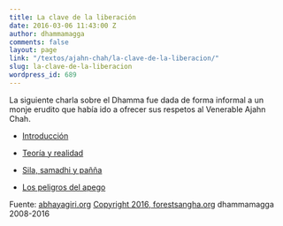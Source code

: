 ```yaml
---
title: La clave de la liberación
date: 2016-03-06 11:43:00 Z
author: dhammamagga
comments: false
layout: page
link: "/textos/ajahn-chah/la-clave-de-la-liberacion/"
slug: la-clave-de-la-liberacion
wordpress_id: 689
---
```


La siguiente charla sobre el Dhamma fue dada de forma informal a un monje erudito que había ido a ofrecer sus respetos al Venerable Ajahn Chah.



	
  * [Introducción](/textos/ajahn-chah/la-clave-de-la-liberacion/la-clave-de-la-liberacion-introduccion/)

	
  * [Teoría y realidad](/textos/ajahn-chah/la-clave-de-la-liberacion/la-clave-de-la-liberacion-teoria-y-realidad/)

	
  * [Sila, samadhi y pañña](/textos/ajahn-chah/la-clave-de-la-liberacion/la-clave-de-la-liberacion-sila-samadhi-y-panna/)

	
  * [Los peligros del apego](/textos/ajahn-chah/la-clave-de-la-liberacion/la-clave-de-la-liberacion-los-peligros-del-apego/)





Fuente: [abhayagiri.org](http://www.abhayagiri.org/)
[Copyright 2016, forestsangha.org](http://www.forestsangha.org/)
dhammamagga 2008-2016
